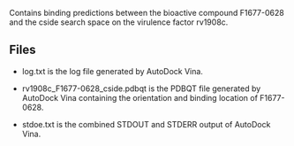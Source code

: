 Contains binding predictions between the bioactive compound F1677-0628 and the cside search space on the virulence factor rv1908c.

## Files

- log.txt is the log file generated by AutoDock Vina.

- rv1908c_F1677-0628_cside.pdbqt is the PDBQT file generated by AutoDock Vina containing the orientation and binding location of F1677-0628.

- stdoe.txt is the combined STDOUT and STDERR output of AutoDock Vina.


